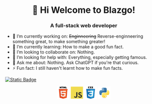 <h1 align="center">👋 Hi Welcome to Blazgo!</h3>
<h3 align="center">A full-stack web developer</h3>



- 🔭 I’m currently working on: ~~Enginneering~~ Reverse-enginneering something great, to make something greater!
- 🌱 I’m currently learning: How to make a good fun fact.
- 👯 I’m looking to collaborate on: Nothing.
- 🤔 I’m looking for help with: Everything, especially getting famous.
- 💬 Ask me about: Nothing. Ask ChatGPT if you're that curious.
- ⚡ Fun fact: I still haven't learnt how to make fun facts.


[![Static Badge](https://img.shields.io/badge/Codepen-blue?style=social&logo=codepen)](https://codepen.io/BlazgoCompany)



 <p align="center">
  
   <img src="https://raw.githubusercontent.com/devicons/devicon/master/icons/html5/html5-original-wordmark.svg" alt="html5" width="40" height="40"/>
    <img src="https://raw.githubusercontent.com/devicons/devicon/master/icons/javascript/javascript-original.svg" alt="javascript" width="40" height="40"/> 
   <img src="https://raw.githubusercontent.com/devicons/devicon/master/icons/css3/css3-original-wordmark.svg" alt="css3" width="40" height="40"/>
   <img src="https://raw.githubusercontent.com/devicons/devicon/master/icons/python/python-original.svg" alt="python" width="40" height="40"/></p>
  
</p>
